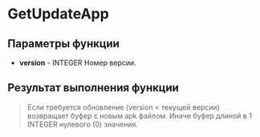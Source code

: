 # GetUpdateApp #

## Параметры функции ##
  * **version** - INTEGER Номер версии.

## Результат выполнения функции ##
> Если требуется обновление (version < текущей версии) возвращает буфер с новым apk файлом.
> Иначе буфер длиной в 1 INTEGER нулевого (0) значения.
